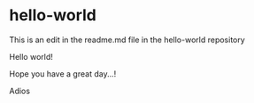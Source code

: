 # hello-world

This is an edit in the readme.md file in the hello-world repository


Hello world!

Hope you have a great day...!

Adios

